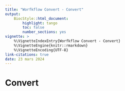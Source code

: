 ```yaml
---
title: "Worfkflow Convert - Convert"
output:
    BiocStyle::html_document:
        highlight: tango
        toc: false
        number_sections: yes
vignette: >
    %\VignetteIndexEntry{Worfkflow Convert - Convert}
    %\VignetteEngine{knitr::rmarkdown}
    %\VignetteEncoding{UTF-8}
link-citations: true
date: 23 mars 2024
---
```


# Convert
